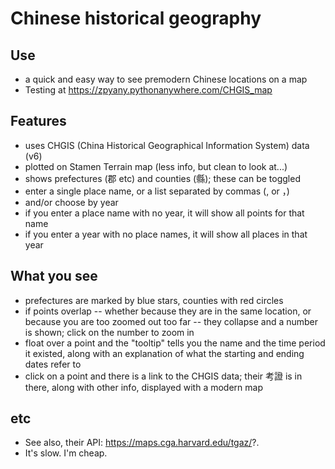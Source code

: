 # Chinese historical geography

## Use
- a quick and easy way to see premodern Chinese locations on a map
- Testing at https://zpyany.pythonanywhere.com/CHGIS_map

## Features
- uses CHGIS (China Historical Geographical Information System) data (v6)
- plotted on Stamen Terrain map (less info, but clean to look at...)
- shows prefectures (郡 etc) and counties (縣); these can be toggled
- enter a single place name, or a list separated by commas (, or ，)
- and/or choose by year
- if you enter a place name with no year, it will show all points for that name
- if you enter a year with no place names, it will show all places in that year

## What you see
- prefectures are marked by blue stars, counties with red circles
- if points overlap -- whether because they are in the same location, or because you are too zoomed out too far -- they collapse and a number is shown; click on the number to zoom in
- float over a point and the "tooltip" tells you the name and the time period it existed, along with an explanation of what the starting and ending dates refer to
- click on a point and there is a link to the CHGIS data; their 考證 is in there, along with other info, displayed with a modern map

## etc
- See also, their API: https://maps.cga.harvard.edu/tgaz/?.
- It's slow.  I'm cheap.
